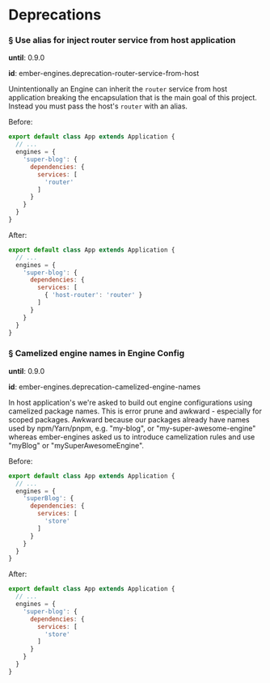 # Deprecations

### § Use alias for inject router service from host application

**until**: 0.9.0

**id**: ember-engines.deprecation-router-service-from-host

Unintentionally an Engine can inherit the `router` service from host application breaking the encapsulation that is the main goal of this project. Instead you must pass the host's `router` with an alias.

Before:

```js
export default class App extends Application {
  // ...
  engines = {
    'super-blog': {
      dependencies: {
        services: [
          'router'
        ]
      }
    }
  }
}
```

After:

```js
export default class App extends Application {
  // ...
  engines = {
    'super-blog': {
      dependencies: {
        services: [
          { 'host-router': 'router' }
        ]
      }
    }
  }
}
```

### § Camelized engine names in Engine Config

**until**: 0.9.0

**id**: ember-engines.deprecation-camelized-engine-names

In host application's we're asked to build out engine configurations using camelized package names.
This is error prune and awkward - especially for scoped packages. Awkward because our packages already have names used by npm/Yarn/pnpm, e.g. "my-blog", or "my-super-awesome-engine"
whereas ember-engines asked us to introduce camelization rules and use "myBlog" or "mySuperAwesomeEngine".

Before:

```js
export default class App extends Application {
  // ...
  engines = {
    'superBlog': {
      dependencies: {
        services: [
          'store'
        ]
      }
    }
  }
}
```

After:

```js
export default class App extends Application {
  // ...
  engines = {
    'super-blog': {
      dependencies: {
        services: [
          'store'
        ]
      }
    }
  }
}
```
